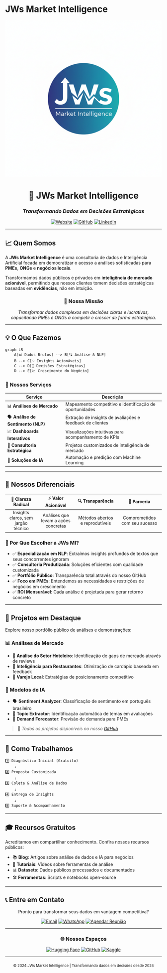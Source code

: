 # JWs Market Intelligence

<div align="center">

![JWs Market Intelligence](https://raw.githubusercontent.com/josewilsonsouza/jws-mi/main/images/logo_jwsmi.png)

# 🚀 JWs Market Intelligence

### *Transformando Dados em Decisões Estratégicas*

[![Website](https://img.shields.io/badge/Website-jwsmi.com-blue?style=for-the-badge)](https://jwsmi.com)
[![GitHub](https://img.shields.io/badge/GitHub-Portfolio-181717?style=for-the-badge&logo=github)](https://github.com/jwsmi)
[![LinkedIn](https://img.shields.io/badge/LinkedIn-Connect-0A66C2?style=for-the-badge&logo=linkedin)](https://linkedin.com/company/jwsmi)

---

</div>

## 📈 Quem Somos

A **JWs Market Intelligence** é uma consultoria de dados e Inteligência Artificial focada em democratizar o acesso a análises sofisticadas para **PMEs**, **ONGs** e **negócios locais**.

Transformamos dados públicos e privados em **inteligência de mercado acionável**, permitindo que nossos clientes tomem decisões estratégicas baseadas em **evidências**, não em intuição.

<div align="center">

### 🎯 Nossa Missão

*Transformar dados complexos em decisões claras e lucrativas, capacitando PMEs e ONGs a competir e crescer de forma estratégica.*

</div>

---

## 💡 O Que Fazemos
```mermaid
graph LR
    A[📊 Dados Brutos] --> B[🔍 Análise & NLP]
    B --> C[💡 Insights Acionáveis]
    C --> D[🎯 Decisões Estratégicas]
    D --> E[📈 Crescimento do Negócio]
```

### 🔧 Nossos Serviços

| Serviço | Descrição |
|---------|-----------|
| 📊 **Análises de Mercado** | Mapeamento competitivo e identificação de oportunidades |
| 🗣️ **Análise de Sentimento (NLP)** | Extração de insights de avaliações e feedback de clientes |
| 📈 **Dashboards Interativos** | Visualizações intuitivas para acompanhamento de KPIs |
| 🎯 **Consultoria Estratégica** | Projetos customizados de inteligência de mercado |
| 🤖 **Soluções de IA** | Automação e predição com Machine Learning |

---

## 🌟 Nossos Diferenciais

<div align="center">

| 💎 Clareza Radical | ⚡ Valor Acionável | 🔍 Transparência | 🤝 Parceria |
|:------------------:|:-----------------:|:----------------:|:-----------:|
| Insights claros, sem jargão técnico | Análises que levam a ações concretas | Métodos abertos e reprodutíveis | Comprometidos com seu sucesso |

</div>

### 🎯 Por Que Escolher a JWs MI?

- ✅ **Especialização em NLP**: Extraímos insights profundos de textos que seus concorrentes ignoram
- ✅ **Consultoria Produtizada**: Soluções eficientes com qualidade customizada
- ✅ **Portfólio Público**: Transparência total através do nosso GitHub
- ✅ **Foco em PMEs**: Entendemos as necessidades e restrições de negócios em crescimento
- ✅ **ROI Mensurável**: Cada análise é projetada para gerar retorno concreto

---

## 🚀 Projetos em Destaque

Explore nosso portfólio público de análises e demonstrações:

### 📊 Análises de Mercado
- 🏨 **Análise do Setor Hoteleiro**: Identificação de gaps de mercado através de reviews
- 🍕 **Inteligência para Restaurantes**: Otimização de cardápio baseada em feedback
- 🏪 **Varejo Local**: Estratégias de posicionamento competitivo

### 🤖 Modelos de IA
- 🗣️ **Sentiment Analyzer**: Classificação de sentimento em português brasileiro
- 📝 **Topic Extractor**: Identificação automática de temas em avaliações
- 🔮 **Demand Forecaster**: Previsão de demanda para PMEs

> 🔗 *Todos os projetos disponíveis no nosso [GitHub](https://github.com/jwsmi)*

---

## 💼 Como Trabalhamos
```
1️⃣ Diagnóstico Inicial (Gratuito)
    ↓
2️⃣ Proposta Customizada
    ↓
3️⃣ Coleta & Análise de Dados
    ↓
4️⃣ Entrega de Insights
    ↓
5️⃣ Suporte & Acompanhamento
```

---

## 🎓 Recursos Gratuitos

Acreditamos em compartilhar conhecimento. Confira nossos recursos públicos:

- 📚 **Blog**: Artigos sobre análise de dados e IA para negócios
- 🎥 **Tutoriais**: Vídeos sobre ferramentas de análise
- 📊 **Datasets**: Dados públicos processados e documentados
- 🛠️ **Ferramentas**: Scripts e notebooks open-source

---

## 📞 Entre em Contato

<div align="center">

Pronto para transformar seus dados em vantagem competitiva?

[![Email](https://img.shields.io/badge/Email-contato@jwsmi.com-EA4335?style=for-the-badge&logo=gmail&logoColor=white)](mailto:contato@jwsmi.com)
[![WhatsApp](https://img.shields.io/badge/WhatsApp-Fale_Conosco-25D366?style=for-the-badge&logo=whatsapp&logoColor=white)](https://wa.me/5521999999999)
[![Agendar Reunião](https://img.shields.io/badge/Calendly-Agende_uma_Reunião-0069FF?style=for-the-badge&logo=calendly&logoColor=white)](https://calendly.com/jwsmi)

---

### 🌐 Nossos Espaços

[![Hugging Face](https://img.shields.io/badge/🤗_Hugging_Face-Spaces-FFD21E?style=flat-square)](https://huggingface.co/jwsmi)
[![GitHub](https://img.shields.io/badge/GitHub-Portfolio-181717?style=flat-square&logo=github)](https://github.com/jwsmi)
[![Kaggle](https://img.shields.io/badge/Kaggle-Datasets-20BEFF?style=flat-square&logo=kaggle)](https://kaggle.com/jwsmi)

---

<sub>© 2024 JWs Market Intelligence | Transformando dados em decisões desde 2024</sub>

</div>
